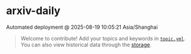 # arxiv-daily
 Automated deployment @ 2025-08-19 10:05:21 Asia/Shanghai
> Welcome to contribute! Add your topics and keywords in [`topic.yml`](https://github.com/shxingch/arxiv-daily/blob/main/database/topic.yml).
> You can also view historical data through the [storage](https://github.com/shxingch/arxiv-daily/blob/main/database/storage).

